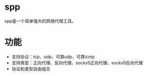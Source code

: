 # spp
spp是一个简单强大的网络代理工具。

# 功能
* 支持协议：tcp、udp、可靠udp、可靠icmp
* 支持类型：正向代理、反向代理、socks5正向代理、socks5反向代理
* 协议和类型自由组合
